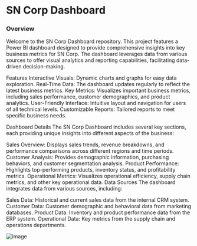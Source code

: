 # SN Corp Dashboard


### Overview


Welcome to the SN Corp Dashboard repository. This project features a Power BI dashboard designed to provide comprehensive insights into key business metrics for SN Corp. The dashboard leverages data from various sources to offer visual analytics and reporting capabilities, facilitating data-driven decision-making.

Features
Interactive Visuals: Dynamic charts and graphs for easy data exploration.
Real-Time Data: The dashboard updates regularly to reflect the latest business metrics.
Key Metrics: Visualizes important business metrics, including sales performance, customer demographics, and product analytics.
User-Friendly Interface: Intuitive layout and navigation for users of all technical levels.
Customizable Reports: Tailored reports to meet specific business needs.


Dashboard Details
The SN Corp Dashboard includes several key sections, each providing unique insights into different aspects of the business:

Sales Overview: Displays sales trends, revenue breakdowns, and performance comparisons across different regions and time periods.
Customer Analysis: Provides demographic information, purchasing behaviors, and customer segmentation analysis.
Product Performance: Highlights top-performing products, inventory status, and profitability metrics.
Operational Metrics: Visualizes operational efficiency, supply chain metrics, and other key operational data.
Data Sources
The dashboard integrates data from various sources, including:

Sales Data: Historical and current sales data from the internal CRM system.
Customer Data: Customer demographic and behavioral data from marketing databases.
Product Data: Inventory and product performance data from the ERP system.
Operational Data: Key metrics from the supply chain and operations departments.




![image](https://github.com/ZainabAther/Power-Bi/assets/157068193/5fd591d5-9f1d-4f27-a48b-019deea845b9)

